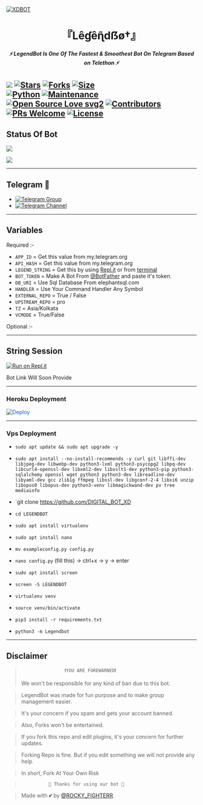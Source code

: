 [![XDBOT](https://telegra.ph/file/2dfd3e6d9007aabffad92.jpg)](https://github.com/DIGITAUSERBOTLBOTXD/)


<h1 align="center">
<b> 『Lêɠêɳ̃dẞø†』 </b>
</h1>

<h6 align="center">
  <b>⚡ LegendBot Is One Of The Fastest & Smoothest Bot On Telegram Based on Telethon ⚡</b>
</h6>


[![](https://img.shields.io/badge/LegendBot-v2.0-blue)](#)
[![Stars](https://img.shields.io/github/stars/LEGEND-AI/LEGENDBOT?style=flat-square&color=yellow)](https://github.com/LEGEND-AI/LEGENDBOT/stargazers)
[![Forks](https://img.shields.io/github/forks/LEGEND-AI/LEGENDBOT?style=flat-square&color=orange)](https://github.com/LEGEND-AI/LEGENDBOT/fork)
[![Size](https://img.shields.io/github/repo-size/LEGEND-AI/LEGENDBOT?style=flat-square&color=green)](https://github.com/LEGEND-AI/LEGENDBOT/)   
[![Python](https://img.shields.io/badge/Python-v3.10.5-blue)](https://www.python.org/)
[![Maintenance](https://img.shields.io/badge/Maintained%3F-yes-green.svg)](https://github.com/LEGEND-AI/LEGENDBOT/graphs/commit-activity)
[![Open Source Love svg2](https://badges.frapsoft.com/os/v2/open-source.svg?v=103)](https://github.com/LEGEND-AI/LEGENDBOT)
[![Contributors](https://img.shields.io/github/contributors/LEGEND-AI/LEGENDBOT?style=flat-square&color=green)](https://github.com/LEGEND-AI/LEGENDBOT/graphs/contributors)
[![PRs Welcome](https://img.shields.io/badge/PRs-welcome-brightgreen.svg?style=flat-square)](https://makeapullrequest.com)
[![License](https://img.shields.io/badge/License-AGPL-blue)](https://github.com/LEGEND-AI/LEGENDBOT/blob/main/LICENSE)   
------
## Status Of Bot 
<p align="left">
<a href="https://github.com/DIGITALBOTXD/USERBO/network/members"><img src="https://img.shields.io/github/forks/LEGEND-AI/LEGENDBOT?label=Forks&logoColor=Black&style=social"></a><p align="left"><a href="https://github.com/LEGEND-AI/LEGENDBOT/stargazers"><img src="https://img.shields.io/github/stars/LEGEND-AI/LEGENDBOT?logoColor=Blue&style=social"></a><p align="left"><a href="https://github.com/LEGEND-AI/LEGENDBOT"></a><p align="left"><a href="https://github.com/DIGITALBOTXD/USERBOT?"></a>
  
------
  
## Telegram 🏪
- [![Telegram Group](https://img.shields.io/badge/Telegram-Group-brightgreen)](https://t.me/XD_BOTZZ)
- [![Telegram Channel](https://img.shields.io/badge/Telegram-Channel-brightgreen)](https://t.me/XD_MUSIC_BOTZ)
  
-------

## Variables
Required :-

- `APP_ID`  =  Get this value from my.telegram.org
- `API_HASH`  =  Get this value from my.telegram.org
- `LEGEND_STRING`  =  Get this by using [Repl.it](#Repl) or from [terminal](#Terminal)
- `BOT_TOKEN`  =  Make A Bot From [@BotFather](https://t.me/botfather) and paste it's token.
- `DB_URI` = Use Sql Database  From elephantsql.com
- `HANDLER` = Use Your Command Handler Any Symbol
- `EXTERNAL_REPO` = True / False
- `UPSTREAM_REPO` = pro
- `TZ` = Asia/Kolkata 
- `VCMODE` = True/False
  
Optional :-

--------
## String Session
[![Run on Repl.it](https://replit.com/badge/github/LEGEND-AI/LEGENDBOT)](https://replit.com/@KrishnaJaiswal1/LEGENDBOT#main.py)

Bot Link Will Soon Provide 

-------

<h3> Heroku Deployment </h3>
<a href="https://heroku.com/deploy/" rel="nofollow" style="background-color: initial; box-sizing: border-box; color: #0366d6; text-decoration-line: none;"><img alt="Deploy" data-canonical-src="https://www.herokucdn.com/deploy/button.svg" src="https://camo.githubusercontent.com/83b0e95b38892b49184e07ad572c94c8038323fb/68747470733a2f2f7777772e6865726f6b7563646e2e636f6d2f6465706c6f792f627574746f6e2e737667" style="border-style: none; box-sizing: initial; max-width: 100%;" /></a></div>
</a>

-------

<h3> Vps Deployment </h3>


- `sudo apt update && sudo apt upgrade -y`

- `sudo apt install --no-install-recommends -y curl git libffi-dev libjpeg-dev libwebp-dev python3-lxml python3-psycopg2 libpq-dev libcurl4-openssl-dev libxml2-dev libxslt1-dev python3-pip python3-sqlalchemy openssl wget python3 python3-dev libreadline-dev libyaml-dev gcc zlib1g ffmpeg libssl-dev libgconf-2-4 libxi6 unzip libopus0 libopus-dev python3-venv libmagickwand-dev pv tree mediainfo`

- `git clone https://github.com/DIGITAL_BOT_XD 

- `cd LEGENDBOT`

- `sudo apt install virtualenv`


- `sudo apt install nano`

- `mv exampleconfig.py config.py`

- `nano config.py` (fill this) -> ctrl+x -> y -> enter

- `sudo apt install screen`

- `screen -S LEGENDBOT`

- `virtualenv venv`

- `source venv/bin/activate`

- `pip3 install -r requirements.txt`

- `python3 -m Legendbot`
 
------

## Disclaimer
  
>                     ❗YOU ARE FOREWARNED❗
> We won't be responsible for any kind of ban due to this bot.

> LegendBot was made for fun purpose and to make group management easier.

> It's your concern if you spam and gets your account banned.

> Also, Forks won't be entertained.

> If you fork this repo and edit plugins, it's your concern for further updates.

> Forking Repo is fine. But if you edit something we will not provide any help.

> In short, Fork At Your Own Risk    

>               💖 Thanks for using our bot 💖

</details>


> Made with 💕 by [@ROCKY_FlGHTERR](https://t.me/ROCKY_FlGHTERR).    
